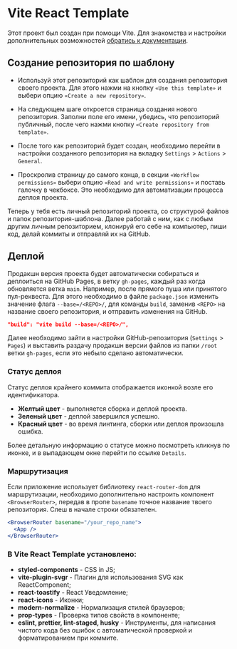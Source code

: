 # Vite React Template

Этот проект был создан при помощи Vite. Для знакомства и настройки
дополнительных возможностей [обратись к документации](https://vitejs.dev/).

## Создание репозитория по шаблону

- Используй этот репозиторий как шаблон для создания репозитория своего проекта.
  Для этого нажми на кнопку `«Use this template»` и выбери опцию
  `«Create a new repository»`.

- На следующем шаге откроется страница создания нового репозитория. Заполни поле
  его имени, убедись, что репозиторий публичный, после чего нажми кнопку
  `«Create repository from template»`.

- После того как репозиторий будет создан, необходимо перейти в настройки
  созданного репозитория на вкладку `Settings` > `Actions` > `General`.

- Проскролив страницу до самого конца, в секции `«Workflow permissions»` выбери
  опцию `«Read and write permissions»` и поставь галочку в чекбоксе. Это
  необходимо для автоматизации процесса деплоя проекта.

Теперь у тебя есть личный репозиторий проекта, со структурой файлов и папок
репозитория-шаблона. Далее работай с ним, как с любым другим личным
репозиторием, клонируй его себе на компьютер, пиши код, делай коммиты и
отправляй их на GitHub.

## Деплой

Продакшн версия проекта будет автоматически собираться и деплоиться на GitHub
Pages, в ветку `gh-pages`, каждый раз когда обновляется ветка `main`. Например,
после прямого пуша или принятого пул-реквеста. Для этого необходимо в файле
`package.json` изменить значение флага `--base=/<REPO>/`, для команды `build`,
заменив `<REPO>` на название своего репозитория, и отправить изменения на
GitHub.

```json
"build": "vite build --base=/<REPO>/",
```

Далее необходимо зайти в настройки GitHub-репозитория (`Settings` > `Pages`) и
выставить раздачу продакшн версии файлов из папки `/root` ветки `gh-pages`, если
это небыло сделано автоматически.

### Статус деплоя

Статус деплоя крайнего коммита отображается иконкой возле его идентификатора.

- **Желтый цвет** - выполняется сборка и деплой проекта.
- **Зеленый цвет** - деплой завершился успешно.
- **Красный цвет** - во время линтинга, сборки или деплоя произошла ошибка.

Более детальную информацию о статусе можно посмотреть кликнув по иконке, и в
выпадающем окне перейти по ссылке `Details`.

### Маршрутизация

Если приложение использует библиотеку `react-router-dom` для маршрутизации,
необходимо дополнительно настроить компонент `<BrowserRouter>`, передав в пропе
`basename` точное название твоего репозитория. Слеш в начале строки обязателен.

```jsx
<BrowserRouter basename="/your_repo_name">
  <App />
</BrowserRouter>
```

### В Vite React Template установлено:

- **styled-components** - CSS in JS;
- **vite-plugin-svgr** - Плагин для использования SVG как ReactComponent;
- **react-toastify** - React Уведомление;
- **react-icons** - Иконки;
- **modern-normalize** - Нормализация стилей браузеров;
- **prop-types** - Проверка типов свойств в компоненте;
- **eslint, prettier, lint-staged, husky** - Инструменты, для написания чистого
  кода без ошибок с автоматической проверкой и форматированием при коммите.
